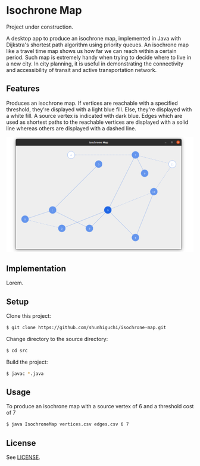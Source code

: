 # Isochrone Map

Project under construction.

A desktop app to produce an isochrone map, implemented in Java with Dijkstra's shortest path algorithm using priority queues. An isochrone map like a travel time map shows us how far we can reach within a certain period. Such map is extremely handy when trying to decide where to live in a new city. In city planning, it is useful in demonstrating the connectivity and accessibility of transit and active transportation network.

## Features

Produces an isochrone map. If vertices are reachable with a specified threshold, they're displayed with a light blue fill. Else, they're displayed with a white fill. A source vertex is indicated with dark blue. Edges which are used as shortest paths to the reachable vertices are displayed with a solid line whereas others are displayed with a dashed line.

![Screenshot of a sample isochrone map](/img/sample-isochrone-map.png "Sample isochrone map")

## Implementation

Lorem.

## Setup

Clone this project:

```bash
$ git clone https://github.com/shunhiguchi/isochrone-map.git
```

Change directory to the source directory:

```bash
$ cd src
```

Build the project:

```bash
$ javac *.java
```

## Usage

To produce an isochrone map with a source vertex of 6 and a threshold cost of 7

```bash
$ java IsochroneMap vertices.csv edges.csv 6 7
```

## License

See [LICENSE](/LICENSE).
